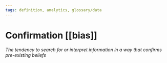 ```yaml
---
tags: definition, analytics, glossary/data
---
```

#  Confirmation [[bias]]
*The tendency to search for or interpret information in a way that confirms pre-existing beliefs*